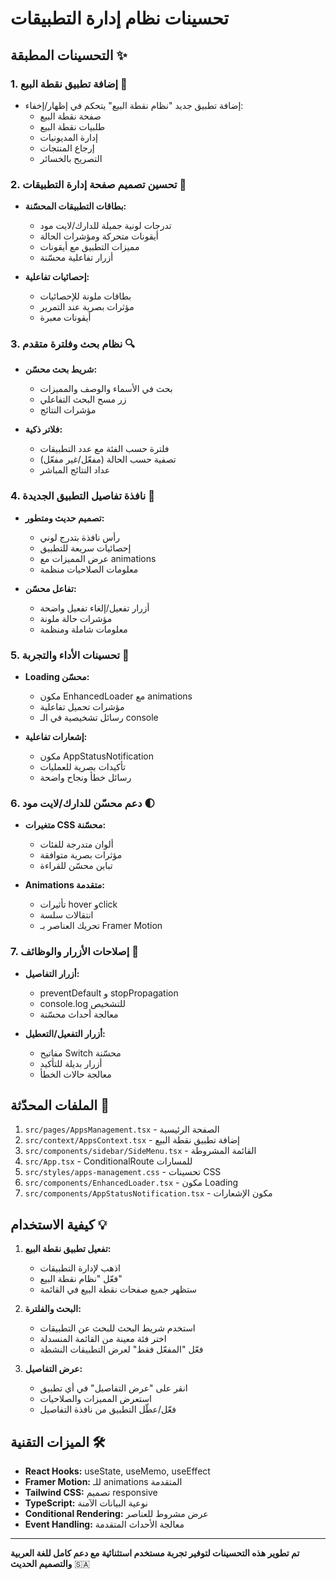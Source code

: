 # تحسينات نظام إدارة التطبيقات

## التحسينات المطبقة ✨

### 1. إضافة تطبيق نقطة البيع 🏪
- إضافة تطبيق جديد "نظام نقطة البيع" يتحكم في إظهار/إخفاء:
  - صفحة نقطة البيع
  - طلبيات نقطة البيع
  - إدارة المديونيات
  - إرجاع المنتجات
  - التصريح بالخسائر

### 2. تحسين تصميم صفحة إدارة التطبيقات 🎨
- **بطاقات التطبيقات المحسّنة:**
  - تدرجات لونية جميلة للدارك/لايت مود
  - أيقونات متحركة ومؤشرات الحالة
  - مميزات التطبيق مع أيقونات
  - أزرار تفاعلية محسّنة

- **إحصائيات تفاعلية:**
  - بطاقات ملونة للإحصائيات
  - مؤثرات بصرية عند التمرير
  - أيقونات معبرة

### 3. نظام بحث وفلترة متقدم 🔍
- **شريط بحث محسّن:**
  - بحث في الأسماء والوصف والمميزات
  - زر مسح البحث التفاعلي
  - مؤشرات النتائج

- **فلاتر ذكية:**
  - فلترة حسب الفئة مع عدد التطبيقات
  - تصفية حسب الحالة (مفعّل/غير مفعّل)
  - عداد النتائج المباشر

### 4. نافذة تفاصيل التطبيق الجديدة 📱
- **تصميم حديث ومتطور:**
  - رأس نافذة بتدرج لوني
  - إحصائيات سريعة للتطبيق
  - عرض المميزات مع animations
  - معلومات الصلاحيات منظمة

- **تفاعل محسّن:**
  - أزرار تفعيل/إلغاء تفعيل واضحة
  - مؤشرات حالة ملونة
  - معلومات شاملة ومنظمة

### 5. تحسينات الأداء والتجربة 🚀
- **Loading محسّن:**
  - مكون EnhancedLoader مع animations
  - مؤشرات تحميل تفاعلية
  - رسائل تشخيصية في الـ console

- **إشعارات تفاعلية:**
  - مكون AppStatusNotification
  - تأكيدات بصرية للعمليات
  - رسائل خطأ ونجاح واضحة

### 6. دعم محسّن للدارك/لايت مود 🌓
- **متغيرات CSS محسّنة:**
  - ألوان متدرجة للفئات
  - مؤثرات بصرية متوافقة
  - تباين محسّن للقراءة

- **Animations متقدمة:**
  - تأثيرات hover وclick
  - انتقالات سلسة
  - تحريك العناصر بـ Framer Motion

### 7. إصلاحات الأزرار والوظائف 🔧
- **أزرار التفاصيل:**
  - preventDefault و stopPropagation
  - console.log للتشخيص
  - معالجة أحداث محسّنة

- **أزرار التفعيل/التعطيل:**
  - مفاتيح Switch محسّنة
  - أزرار بديلة للتأكيد
  - معالجة حالات الخطأ

## الملفات المحدّثة 📁

1. `src/pages/AppsManagement.tsx` - الصفحة الرئيسية
2. `src/context/AppsContext.tsx` - إضافة تطبيق نقطة البيع
3. `src/components/sidebar/SideMenu.tsx` - القائمة المشروطة
4. `src/App.tsx` - ConditionalRoute للمسارات
5. `src/styles/apps-management.css` - تحسينات CSS
6. `src/components/EnhancedLoader.tsx` - مكون Loading
7. `src/components/AppStatusNotification.tsx` - مكون الإشعارات

## كيفية الاستخدام 💡

1. **تفعيل تطبيق نقطة البيع:**
   - اذهب لإدارة التطبيقات
   - فعّل "نظام نقطة البيع"
   - ستظهر جميع صفحات نقطة البيع في القائمة

2. **البحث والفلترة:**
   - استخدم شريط البحث للبحث عن التطبيقات
   - اختر فئة معينة من القائمة المنسدلة
   - فعّل "المفعّل فقط" لعرض التطبيقات النشطة

3. **عرض التفاصيل:**
   - انقر على "عرض التفاصيل" في أي تطبيق
   - استعرض المميزات والصلاحيات
   - فعّل/عطّل التطبيق من نافذة التفاصيل

## الميزات التقنية 🛠

- **React Hooks:** useState, useMemo, useEffect
- **Framer Motion:** للـ animations المتقدمة
- **Tailwind CSS:** تصميم responsive
- **TypeScript:** نوعية البيانات الآمنة
- **Conditional Rendering:** عرض مشروط للعناصر
- **Event Handling:** معالجة الأحداث المتقدمة

---

**تم تطوير هذه التحسينات لتوفير تجربة مستخدم استثنائية مع دعم كامل للغة العربية والتصميم الحديث** 🇸🇦 